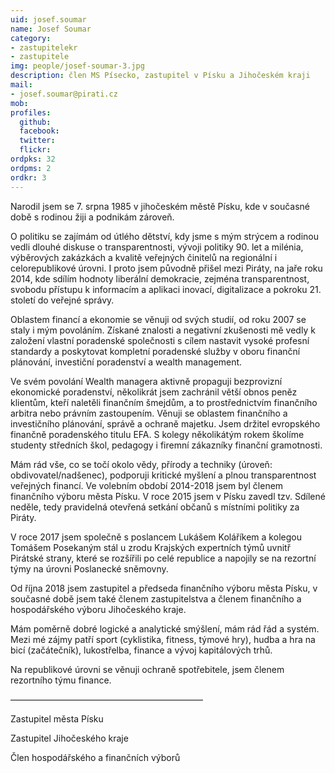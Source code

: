 ```yaml
---
uid: josef.soumar
name: Josef Soumar
category:
- zastupitelekr
- zastupitele
img: people/josef-soumar-3.jpg
description: člen MS Písecko, zastupitel v Písku a Jihočeském kraji
mail:
- josef.soumar@pirati.cz
mob:			  
profiles:
  github:                 
  facebook: 		  
  twitter: 		  
  flickr:
ordpks: 32   
ordpms: 2      		  
ordkr: 3
---
```

Narodil jsem se 7. srpna 1985 v jihočeském městě Písku, kde v současné době s rodinou žiji a podnikám zároveň.

O politiku se zajímám od útlého dětství, kdy jsme s mým strýcem a rodinou vedli dlouhé diskuse o transparentnosti, vývoji politiky 90. let a milénia, výběrových zakázkách a kvalitě veřejných činitelů na regionální i celorepublikové úrovni. I proto jsem původně přišel mezi Piráty, na jaře roku 2014, kde sdílím hodnoty liberální demokracie, zejména transparentnost, svobodu přístupu k informacím a aplikaci inovací, digitalizace a pokroku 21. století do veřejné správy.

Oblastem financí a ekonomie se věnuji od svých studií, od roku 2007 se staly i mým povoláním. Získané znalosti a negativní zkušenosti mě vedly k založení vlastní poradenské společnosti s cílem nastavit vysoké profesní standardy a poskytovat kompletní poradenské služby v oboru finanční plánování, investiční poradenství a wealth management.

Ve svém povolání Wealth managera aktivně propaguji bezprovizní ekonomické poradenství, několikrát jsem zachránil větší obnos peněz klientům, kteří naletěli finančním šmejdům, a to prostřednictvím finančního arbitra nebo právním zastoupením. Věnuji se oblastem finančního a investičního plánování, správě a ochraně majetku. Jsem držitel evropského finančně poradenského titulu EFA. S kolegy několikátým rokem školíme studenty středních škol, pedagogy i firemní zákazníky finanční gramotnosti.

Mám rád vše, co se točí okolo vědy, přírody a techniky (úroveň: obdivovatel/nadšenec), podporuji kritické myšlení a plnou transparentnost veřejných financí.
Ve volebním období 2014-2018 jsem byl členem finančního výboru města Písku. V roce 2015 jsem v Písku zavedl tzv. Sdílené neděle, tedy pravidelná otevřená setkání občanů s místními politiky za Piráty. 

V roce 2017 jsem společně s poslancem Lukášem Koláříkem a kolegou Tomášem Posekaným stál u zrodu Krajských expertních týmů uvnitř Pirátské strany, které se rozšířili po celé republice a napojily se na rezortní týmy na úrovni Poslanecké sněmovny.

Od října 2018 jsem zastupitel a předseda finančního výboru města Písku, v současné době jsem také členem zastupitelstva a členem finančního a hospodářského výboru Jihočeského kraje.

Mám poměrně dobré logické a analytické smýšlení, mám rád řád a systém. Mezi mé zájmy patří sport (cyklistika, fitness, týmové hry), hudba a hra na bicí (začátečník), lukostřelba, finance a vývoj kapitálových trhů.

Na republikové úrovni se věnuji ochraně spotřebitele, jsem členem rezortního týmu finance.

——————————————————————

Zastupitel města Písku

Zastupitel Jihočeského kraje

Člen hospodářského a finančních výborů
